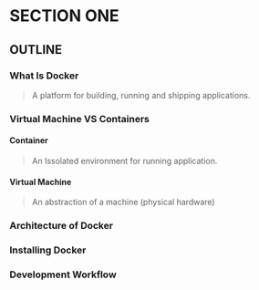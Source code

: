 # SECTION ONE
## OUTLINE
### What Is Docker
> A platform for building, running and shipping applications.

### Virtual Machine VS Containers
#### Container
> An Issolated environment for running application.
#### Virtual Machine
> An abstraction of a machine (physical hardware)
### Architecture of Docker
### Installing Docker
### Development Workflow
